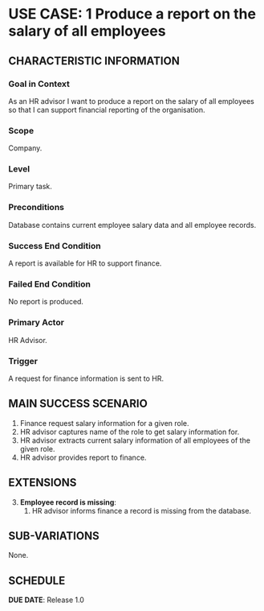 # USE CASE: 1 Produce a report on the salary of all employees

## CHARACTERISTIC INFORMATION

### Goal in Context

As an HR advisor I want to produce a report on the salary of all employees so that I can support financial reporting of the organisation.

### Scope

Company.

### Level

Primary task.

### Preconditions

Database contains current employee salary data and all employee records.

### Success End Condition

A report is available for HR to support finance.

### Failed End Condition

No report is produced.

### Primary Actor

HR Advisor.

### Trigger

A request for finance information is sent to HR.

## MAIN SUCCESS SCENARIO

1. Finance request salary information for a given role.
2. HR advisor captures name of the role to get salary information for.
3. HR advisor extracts current salary information of all employees of the given role.
4. HR advisor provides report to finance.

## EXTENSIONS

3. **Employee record is missing**:
    1. HR advisor informs finance a record is missing from the database.

## SUB-VARIATIONS

None.

## SCHEDULE

**DUE DATE**: Release 1.0
